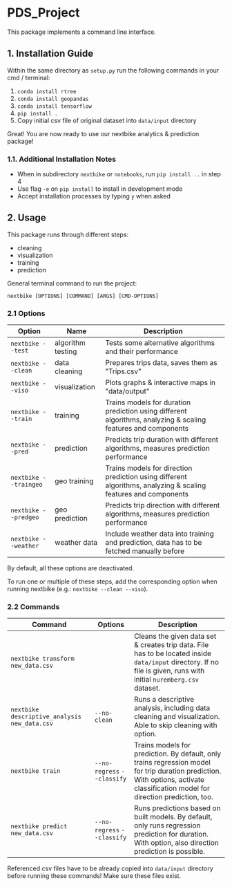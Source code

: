 # PDS_Project
This package implements a command line interface.

## 1. Installation Guide
Within the same directory as ```setup.py``` run the following commands in your cmd / terminal:

1. ```conda install rtree```
2. ```conda install geopandas```
3. ```conda install tensorflow```
4. ```pip install .```
5. Copy initial csv file of original dataset into ```data/input``` directory

Great! You are now ready to use our nextbike analytics & prediction package!

### 1.1. Additional Installation Notes
- When in subdirectory ```nextbike``` or ```notebooks```, run ```pip install ..``` in step 4
- Use flag ```-e``` on ```pip install``` to install in development mode
- Accept installation processes by typing ```y``` when asked

## 2. Usage
This package runs through different steps:
- cleaning
- visualization
- training
- prediction

General terminal command to run the project:

```nextbike [OPTIONS] [COMMAND] [ARGS] [CMD-OPTIONS]```

### 2.1 Options

| Option | Name | Description |
|--------|------|-------------|
| ```nextbike --test``` | algorithm testing | Tests some alternative algorithms and their performance |
| ```nextbike --clean``` | data cleaning | Prepares trips data, saves them as "Trips.csv" |
| ```nextbike --viso``` | visualization | Plots graphs & interactive maps in "data/output" |
| ```nextbike --train``` | training | Trains models for duration prediction using different algorithms, analyzing & scaling features and components |
| ```nextbike --pred``` | prediction | Predicts trip duration with different algorithms, measures prediction performance |
| ```nextbike --traingeo``` | geo training | Trains models for direction prediction using different algorithms, analyzing & scaling features and components |
| ```nextbike --predgeo``` | geo prediction | Predicts trip direction with different algorithms, measures prediction performance |
| ```nextbike --weather``` | weather data | Include weather data into training and prediction, data has to be fetched manually before |

By default, all these options are deactivated.

To run one or multiple of these steps, add the corresponding option when running nextbike (e.g.: ```nextbike --clean --viso```).

### 2.2 Commands

| Command | Options | Description |
|---------|---------|-------------|
| ```nextbike transform new_data.csv``` |  | Cleans the given data set & creates trip data. File has to be located inside ```data/input``` directory. If no file is given, runs with initial ```nuremberg.csv``` dataset. |
| ```nextbike descriptive_analysis new_data.csv``` | ```--no-clean``` | Runs a descriptive analysis, including data cleaning and visualization. Able to skip cleaning with option. |
| ```nextbike train``` | ```--no-regress``` ```--classify``` | Trains models for prediction. By default, only trains regression model for trip duration prediction. With options, activate classification model for direction prediction, too. |
| ```nextbike predict new_data.csv``` | ```--no-regress``` ```--classify``` | Runs predictions based on built models. By default, only runs regression prediction for duration. With option, also direction prediction is possible. |

Referenced csv files have to be already copied into ```data/input``` directory before running these commands!
Make sure these files exist.
